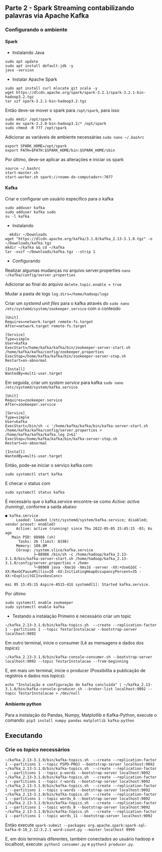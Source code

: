 ## Parte 2 - Spark Streaming contabilizando palavras via Apache Kafka

### **Configurando o ambiente**

#### Spark
 - Instalando Java

```
sudo apt update
sudo apt install default-jdk -y
java -version
```

 - Instalar Apache Spark

```
sudo apt install curl mlocate git scala -y
wget https://dlcdn.apache.org/spark/spark-3.2.1/spark-3.2.1-bin-hadoop3.2.tgz
tar xzf spark-3.2.1-bin-hadoop3.2.tgz
```
Então deve-se mover o spark para ```/opt/spark```, para isso
```
sudo mkdir /opt/spark
sudo mv spark-3.2.0-bin-hadoop3.2/* /opt/spark
sudo chmod -R 777 /opt/spark
```

Adicionar as variáveis de ambiente necessárias
```sudo nano ~/.bashrc```
```
export SPARK_HOME=/opt/spark
export PATH=$PATH:$SPARK_HOME/bin:$SPARK_HOME/sbin
```

Por último, deve-se aplicar as alterações e iniciar os spark

```
source ~/.bashrc
start-master.sh
start-worker.sh spark://<nome-do-computador>:7077
```

#### Kafka

Criar e configurar um usuário específico para o kafka

```
sudo adduser kafka
sudo adduser kafka sudo
su -l kafka
```

 - Instalando
```
  mkdir ~/Downloads
wget "https://dlcdn.apache.org/kafka/3.1.0/kafka_2.13-3.1.0.tgz" -o ~/Downloads/kafka.tgz
mkdir ~/kafka && cd ~/kafka
tar -xvzf ~/Downloads/kafka.tgz --strip 1
```

 - Configurando

Realizar algumas mudanças no arquivo server.properties
```nano ~/kafka/config/server.properties```

Adicionar ao final do arquivo 
```delete.topic.enable = true``` 

Mudar a pasta de logs
```log.dirs=/home/hadoop/logs```

Criar um *systemd unit files* para o kafka através do
```sudo nano /etc/systemd/system/zookeeper.service```
com o conteúdo
```
[Unit]
Requires=network.target remote-fs.target
After=network.target remote-fs.target

[Service]
Type=simple
User=kafka
ExecStart=/home/kafka/kafka/bin/zookeeper-server-start.sh /home/kafka/kafka/config/zookeeper.properties
ExecStop=/home/kafka/kafka/bin/zookeeper-server-stop.sh
Restart=on-abnormal

[Install]
WantedBy=multi-user.target
```

Em seguida, criar um *system service* para kafka 
```sudo nano /etc/systemd/system/kafka.service```

```
[Unit]
Requires=zookeeper.service
After=zookeeper.service

[Service]
Type=simple
User=kafka
ExecStart=/bin/sh -c '/home/kafka/kafka/bin/kafka-server-start.sh /home/kafka/kafka/config/server.properties > /home/kafka/kafka/kafka.log 2>&1'
ExecStop=/home/kafka/kafka/bin/kafka-server-stop.sh
Restart=on-abnormal

[Install]
WantedBy=multi-user.target
```

Então, pode-se iniciar o serviço kafka com:

```sudo systemctl start kafka```

E checar o status com

```sudo systemctl status kafka```

É necessário que o kafka.service encontre-se como *Active: active (running)*, conforme a saída abaixo:

```
● kafka.service
     Loaded: loaded (/etc/systemd/system/kafka.service; disabled; vendor preset: enabled)
     Active: active (running) since Thu 2022-05-05 15:45:15 -03; 6s ago
   Main PID: 88986 (sh)
      Tasks: 26 (limit: 8198)
     Memory: 109.8M
     CGroup: /system.slice/kafka.service
             ├─88986 /bin/sh -c /home/hadoop/kafka_2.13-3.1.0/bin/kafka-server-start.sh /home/hadoop/kafka_2.13-3.1.0/config/server.properties > /hom>
             └─88988 java -Xmx1G -Xms1G -server -XX:+UseG1GC -XX:MaxGCPauseMillis=20 -XX:InitiatingHeapOccupancyPercent=35 -XX:+ExplicitGCInvokesConc>

mai 05 15:45:15 Aspire-A515-41G systemd[1]: Started kafka.service.
```
Por último

```
sudo systemctl enable zookeeper
sudo systemctl enable kafka
```

 - Testando a instalação
Primeiro é necessário criar um topic

```
~/kafka_2.13-3.1.0/bin/kafka-topics.sh  --create --replication-factor 1 --partitions 1 --topic TestarInstalacao --bootstrap-server localhost:9092
```
Em outro terminal, inicie o consumer (Lê as mensagens e dados dos *topics*):
```
~/kafka_2.13-3.1.0/bin/kafka-console-consumer.sh --bootstrap-server localhost:9092 --topic TestarInstalacao --from-beginning
```

E, em mais um terminal, inicie o producer (Possibilita a publicação de registros e dados nos *topics*):
```
echo "Instalação e configuração do kafka concluída" | ~/kafka_2.13-3.1.0/bin/kafka-console-producer.sh --broker-list localhost:9092 --topic TestarInstalacao > /dev/null
```
#### Ambiente python

Para a instalação do Pandas, Numpy, Matplotlib e Kafka-Python, execute o comando:
```pip3 install numpy pandas matplotlib kafka-python```


## Executando

### Crie os *topics* necessários

```~/kafka_2.13-3.1.0/bin/kafka-topics.sh  --create --replication-factor 1 --partitions 1 --topic PSPD-PROJ --bootstrap-server localhost:9092```
```~/kafka_2.13-3.1.0/bin/kafka-topics.sh  --create --replication-factor 1 --partitions 1 --topic p-words --bootstrap-server localhost:9092```
```~/kafka_2.13-3.1.0/bin/kafka-topics.sh  --create --replication-factor 1 --partitions 1 --topic r-words --bootstrap-server localhost:9092```
```~/kafka_2.13-3.1.0/bin/kafka-topics.sh  --create --replication-factor 1 --partitions 1 --topic s-words --bootstrap-server localhost:9092```
```~/kafka_2.13-3.1.0/bin/kafka-topics.sh  --create --replication-factor 1 --partitions 1 --topic words_6 --bootstrap-server localhost:9092```
```~/kafka_2.13-3.1.0/bin/kafka-topics.sh  --create --replication-factor 1 --partitions 1 --topic words_8 --bootstrap-server localhost:9092```
```~/kafka_2.13-3.1.0/bin/kafka-topics.sh  --create --replication-factor 1 --partitions 1 --topic words_11 --bootstrap-server localhost:9092```

Então execute ```spark-submit --packages org.apache.spark:spark-sql-kafka-0-10_2.12:3.2.1 word-count.py --master localhost 9999```

E, em dois terminais diferentes, também conectados ao usuário hadoop e localhost, execute: ```python3 consumer.py``` e ```python3 producer.py```. 